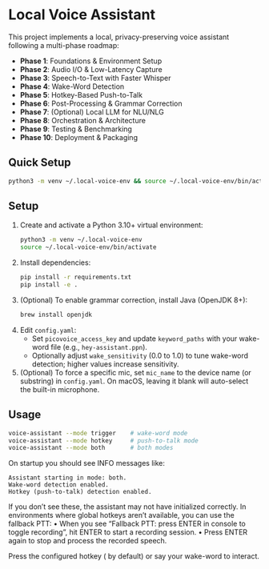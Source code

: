 # Local Voice Assistant

This project implements a local, privacy-preserving voice assistant following a multi-phase roadmap:

- **Phase 1**: Foundations & Environment Setup
- **Phase 2**: Audio I/O & Low-Latency Capture
- **Phase 3**: Speech-to-Text with Faster Whisper
- **Phase 4**: Wake-Word Detection
- **Phase 5**: Hotkey-Based Push-to-Talk
- **Phase 6**: Post-Processing & Grammar Correction
- **Phase 7**: (Optional) Local LLM for NLU/NLG
- **Phase 8**: Orchestration & Architecture
- **Phase 9**: Testing & Benchmarking
- **Phase 10**: Deployment & Packaging

## Quick Setup

```bash
python3 -m venv ~/.local-voice-env && source ~/.local-voice-env/bin/activate && pip install -r requirements.txt && pip install -e . && voice-assistant --mode both
```

## Setup

1. Create and activate a Python 3.10+ virtual environment:
   ```bash
   python3 -m venv ~/.local-voice-env
   source ~/.local-voice-env/bin/activate
   ```
2. Install dependencies:
   ```bash
   pip install -r requirements.txt
   pip install -e .
   ```
3. (Optional) To enable grammar correction, install Java (OpenJDK 8+):
   ```bash
   brew install openjdk
   ```
4. Edit `config.yaml`:
   - Set `picovoice_access_key` and update `keyword_paths` with your wake-word file (e.g., `hey-assistant.ppn`).
   - Optionally adjust `wake_sensitivity` (0.0 to 1.0) to tune wake-word detection; higher values increase sensitivity.
5. (Optional) To force a specific mic, set `mic_name` to the device name (or substring) in `config.yaml`.
   On macOS, leaving it blank will auto-select the built-in microphone.

## Usage

```bash
voice-assistant --mode trigger    # wake-word mode
voice-assistant --mode hotkey     # push-to-talk mode
voice-assistant --mode both       # both modes
```

On startup you should see INFO messages like:

```
Assistant starting in mode: both.
Wake-word detection enabled.
Hotkey (push-to-talk) detection enabled.
```

If you don’t see these, the assistant may not have initialized correctly.
In environments where global hotkeys aren’t available, you can use the fallback PTT:
• When you see “Fallback PTT: press ENTER in console to toggle recording”, hit ENTER to start a recording session.
• Press ENTER again to stop and process the recorded speech.

Press the configured hotkey (<cmd> by default) or say your wake-word to interact.
